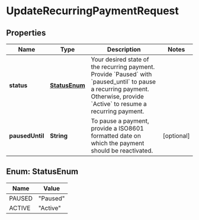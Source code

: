 

# UpdateRecurringPaymentRequest


## Properties

| Name | Type | Description | Notes |
|------------ | ------------- | ------------- | -------------|
|**status** | [**StatusEnum**](#StatusEnum) | Your desired state of the recurring payment. Provide &#x60;Paused&#x60; with &#x60;paused_until&#x60; to pause a recurring payment. Otherwise, provide &#x60;Active&#x60; to resume a recurring payment. |  |
|**pausedUntil** | **String** | To pause a payment, provide a ISO8601 formatted date on which the payment should be reactivated. |  [optional] |



## Enum: StatusEnum

| Name | Value |
|---- | -----|
| PAUSED | &quot;Paused&quot; |
| ACTIVE | &quot;Active&quot; |



